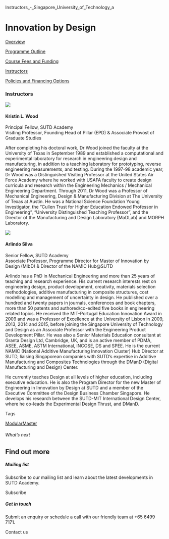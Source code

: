Instructors_-_Singapore_University_of_Technology_a



Innovation by Design
====================

[Overview](/course/innovation-by-design/#tabs)

[Programme Outline](/course/innovation-by-design/programme-outline/#tabs)

[Course Fees and Funding](/course/innovation-by-design/course-fees-and-funding/#tabs)

[Instructors](/course/innovation-by-design/instructors/#tabs)

[Policies and Financing Options](/course/innovation-by-design/policies-and-financing-options/#tabs)

### Instructors



![](https://www.sutd.edu.sg/repo/wp-content/uploads/sites/2/2024/11/epdfaculty-kristin-l-wood.jpeg?w=120)

#### **Kristin L. Wood**

Principal Fellow, SUTD Academy  
Visiting Professor, Founding Head of Pillar (EPD) & Associate Provost of Graduate Studies

After completing his doctoral work, Dr Wood joined the faculty at the University of Texas in September 1989 and established a computational and experimental laboratory for research in engineering design and manufacturing, in addition to a teaching laboratory for prototyping, reverse engineering measurements, and testing. During the 1997-98 academic year, Dr Wood was a Distinguished Visiting Professor at the United States Air Force Academy where he worked with USAFA faculty to create design curricula and research within the Engineering Mechanics / Mechanical Engineering Department. Through 2011, Dr Wood was a Professor of Mechanical Engineering, Design & Manufacturing Division at The University of Texas at Austin. He was a National Science Foundation Young Investigator, the “Cullen Trust for Higher Education Endowed Professor in Engineering”, “University Distinguished Teaching Professor”, and the Director of the Manufacturing and Design Laboratory (MaDLab) and MORPH Laboratory.

![](https://www.sutd.edu.sg/wp-content/uploads/2024/12/Arlindo-Silva-1_6977502.jpg?w=120)

#### **Arlindo Silva**

Senior Fellow, SUTD Academy  
Associate Professor, Programme Director for Master of Innovation by Design (MIbD) & Director of the NAMIC Hub@SUTD

Arlindo has a PhD in Mechanical Engineering and more than 25 years of teaching and research experience. His current research interests rest on engineering design, product development, creativity, materials selection methodologies, additive manufacturing in composite structures, cost modelling and management of uncertainty in design. He published over a hundred and twenty papers in journals, conferences and book chapters, more than 50 patents and authored/co-edited five books in engineering related topics. He received the MIT-Portugal Education Innovation Award in 2009 and was a Professor of Excellence at the University of Lisbon in 2009, 2013, 2014 and 2015, before joining the Singapore University of Technology and Design as an Associate Professor with the Engineering Product Development Pillar. He was also a Senior Materials Education consultant at Granta Design Ltd, Cambridge, UK, and is an active member of PDMA, ASEE, ASME, ASTM International, INCOSE, DS and SPEE. He is the current NAMIC (National Additive Manufacturing Innovation Cluster) Hub Director at SUTD, liaising Singaporean companies with SUTD’s expertise in Additive Manufacturing and Composites Technologies through the DManD (Digital Manufacturing and Design) Center.

He currently teaches Design at all levels of higher education, including executive education. He is also the Program Director for the new Master of Engineering in Innovation by Design at SUTD and a member of the Executive Committee of the Design Business Chamber Singapore. He develops his research between the SUTD-MIT International Design Center, where he co-leads the Experimental Design Thrust, and DManD.

Tags

[ModularMaster](/admissions/academy/courses-and-modules/?academy-type-course=792)

###### What’s next

Find out more
-------------

##### Mailing list

Subscribe to our mailing list and learn about the latest developments in SUTD Academy.

Subscribe

##### Get in touch

Submit an enquiry or schedule a call with our friendly team at +65 6499 7171.

Contact us

